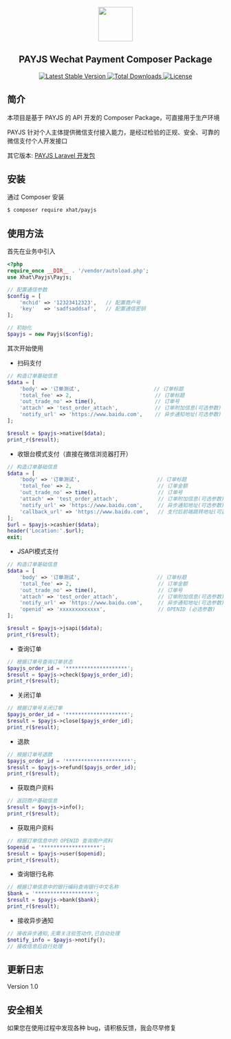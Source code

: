 <p align="center">
    <img src="https://payjs.cn/static/images/logo.png" width=80 />
</p>
<h2 align="center">PAYJS Wechat Payment Composer Package</h2>
<p align="center">
  
   <a href="https://packagist.org/packages/xhat/payjs">
      <img src="https://poser.pugx.org/xhat/payjs/v/stable.png" alt="Latest Stable Version">
  </a> 
  
  <a href="https://packagist.org/packages/xhat/payjs">
      <img src="https://poser.pugx.org/xhat/payjs/downloads.png" alt="Total Downloads">
  </a> 
  
  <a href="https://packagist.org/packages/xhat/payjs">
    <img src="https://poser.pugx.org/xhat/payjs/license.png" alt="License">
  </a>
</p>

## 简介
本项目是基于 PAYJS 的 API 开发的 Composer Package，可直接用于生产环境

PAYJS 针对个人主体提供微信支付接入能力，是经过检验的正规、安全、可靠的微信支付个人开发接口

其它版本: [PAYJS Laravel 开发包](https://github.com/xhat/payjs-laravel)

## 安装

通过 Composer 安装

```bash
$ composer require xhat/payjs
```

## 使用方法

首先在业务中引入

```php
<?php
require_once __DIR__ . '/vendor/autoload.php';
use Xhat\Payjs\Payjs;

// 配置通信参数
$config = [
    'mchid' => '12323412323',   // 配置商户号
    'key'   => 'sadfsaddsaf',   // 配置通信密钥
];

// 初始化
$payjs = new Payjs($config);
```

其次开始使用

- 扫码支付

```php
// 构造订单基础信息
$data = [
    'body' => '订单测试',                        // 订单标题
    'total_fee' => 2,                           // 订单标题
    'out_trade_no' => time(),                   // 订单号
    'attach' => 'test_order_attach',            // 订单附加信息(可选参数)
    'notify_url' => 'https://www.baidu.com',    // 异步通知地址(可选参数)
];

$result = $payjs->native($data);
print_r($result);
```

- 收银台模式支付（直接在微信浏览器打开）

```php
// 构造订单基础信息
$data = [
    'body' => '订单测试',                         // 订单标题
    'total_fee' => 2,                            // 订单金额
    'out_trade_no' => time(),                    // 订单号
    'attach' => 'test_order_attach',             // 订单附加信息(可选参数)
    'notify_url' => 'https://www.baidu.com',     // 异步通知地址(可选参数)
    'callback_url' => 'https://www.baidu.com',   // 支付后前端跳转地址(可选参数)
];
$url = $payjs->cashier($data);
header('Location:'.$url);
exit;
```

- JSAPI模式支付

```php
// 构造订单基础信息
$data = [
    'body' => '订单测试',                         // 订单标题
    'total_fee' => 2,                            // 订单金额
    'out_trade_no' => time(),                    // 订单号
    'attach' => 'test_order_attach',             // 订单附加信息(可选参数)
    'notify_url' => 'https://www.baidu.com',     // 异步通知地址(可选参数)
    'openid' => 'xxxxxxxxxxxxx',                 // OPENID (必选参数)
];

$result = $payjs->jsapi($data);
print_r($result);
```

- 查询订单

```php
// 根据订单号查询订单状态
$payjs_order_id = '********************';
$result = $payjs->check($payjs_order_id);
print_r($result);
```

- 关闭订单

```php
// 根据订单号关闭订单
$payjs_order_id = '********************';
$result = $payjs->close($payjs_order_id);
print_r($result);
```

- 退款

```php
// 根据订单号退款
$payjs_order_id = '*********************';
$result = $payjs->refund($payjs_order_id);
print_r($result);
```

- 获取商户资料


```php
// 返回商户基础信息
$result = $payjs->info();
print_r($result);
```

- 获取用户资料

```php
// 根据订单信息中的 OPENID 查询用户资料
$openid = '*******************';
$result = $payjs->user($openid);
print_r($result);
```

- 查询银行名称

```php
// 根据订单信息中的银行编码查询银行中文名称
$bank = '*******************';
$result = $payjs->bank($bank);
print_r($result);
```

- 接收异步通知

```php
// 接收异步通知,无需关注验签动作,已自动处理
$notify_info = $payjs->notify();
// 接收信息后自行处理
```

## 更新日志
Version 1.0

## 安全相关
如果您在使用过程中发现各种 bug，请积极反馈，我会尽早修复

